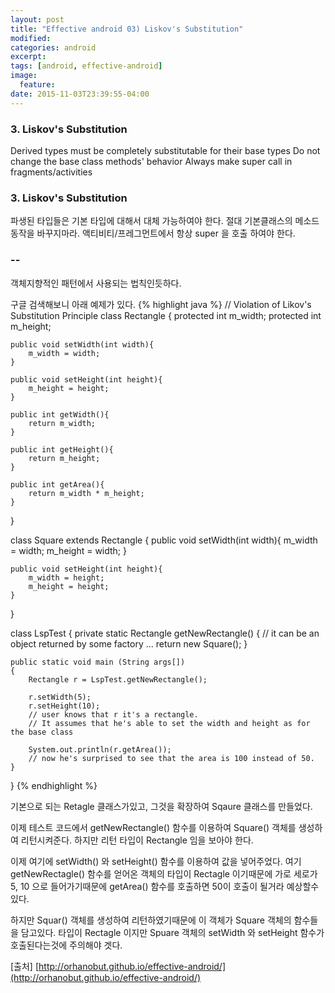 ```yaml
---
layout: post
title: "Effective android 03) Liskov's Substitution"
modified:
categories: android
excerpt:
tags: [android, effective-android]
image:
  feature:
date: 2015-11-03T23:39:55-04:00
---
```


### 3. Liskov's Substitution

Derived types must be completely substitutable for their base types 
Do not change the base class methods' behavior
Always make super call in fragments/activities


### 3. Liskov's Substitution

파생된 타입들은 기본 타입에 대해서 대체 가능하여야 한다. 
절대 기본클래스의 메소드 동작을 바꾸지마라.
액티비티/프레그먼트에서 항상 super 을 호출 하여야 한다.


### --
객체지향적인 패턴에서 사용되는 법칙인듯하다.

구글 검색해보니 아래 예제가 있다.
{% highlight java %}
// Violation of Likov's Substitution Principle
class Rectangle
{
	protected int m_width;
	protected int m_height;

	public void setWidth(int width){
		m_width = width;
	}

	public void setHeight(int height){
		m_height = height;
	}

	public int getWidth(){
		return m_width;
	}

	public int getHeight(){
		return m_height;
	}

	public int getArea(){
		return m_width * m_height;
	}	
}

class Square extends Rectangle 
{
	public void setWidth(int width){
		m_width = width;
		m_height = width;
	}

	public void setHeight(int height){
		m_width = height;
		m_height = height;
	}

}

class LspTest
{
	private static Rectangle getNewRectangle()
	{
		// it can be an object returned by some factory ... 
		return new Square();
	}

	public static void main (String args[])
	{
		Rectangle r = LspTest.getNewRectangle();
        
		r.setWidth(5);
		r.setHeight(10);
		// user knows that r it's a rectangle. 
		// It assumes that he's able to set the width and height as for the base class

		System.out.println(r.getArea());
		// now he's surprised to see that the area is 100 instead of 50.
	}
}
{% endhighlight %}

기본으로 되는 Retagle 클래스가있고,
그것을 확장하여 Sqaure 클래스를 만들었다.

이제 테스트 코드에서 getNewRectangle() 함수를 이용하여 Square() 객체를 생성하여 리턴시켜준다.
하지만 리턴 타입이 Rectangle 임을 보아야 한다.

이제 여기에 setWidth() 와 setHeight() 함수를 이용하여 값을 넣어주었다.
여기 getNewRectagle() 함수를 얻어온 객체의 타입이 Rectagle 이기때문에 가로 세로가 5, 10 으로 들어가기때문에 getArea() 함수를 호출하면 50이 호출이 될거라 예상할수 있다.

하지만 Squar() 객체를 생성하여 리턴하였기때문에 이 객체가 Square 객체의 함수들을 담고있다.
타입이 Rectagle 이지만 Spuare 객체의 setWidth 와 setHeight 함수가 호출된다는것에 주의해야 겟다.

[출처] [http://orhanobut.github.io/effective-android/](http://orhanobut.github.io/effective-android/)